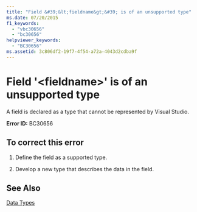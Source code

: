 ```yaml
---
title: "Field &#39;&lt;fieldname&gt;&#39; is of an unsupported type"
ms.date: 07/20/2015
f1_keywords: 
  - "vbc30656"
  - "bc30656"
helpviewer_keywords: 
  - "BC30656"
ms.assetid: 3c806df2-19f7-4f54-a72a-4043d2cdba9f
---
```

# Field &#39;&lt;fieldname&gt;&#39; is of an unsupported type
A field is declared as a type that cannot be represented by Visual Studio.  
  
 **Error ID:** BC30656  
  
## To correct this error  
  
1. Define the field as a supported type.  
  
2. Develop a new type that describes the data in the field.  
  
## See Also  
 [Data Types](../../visual-basic/language-reference/data-types/data-type-summary.md)

